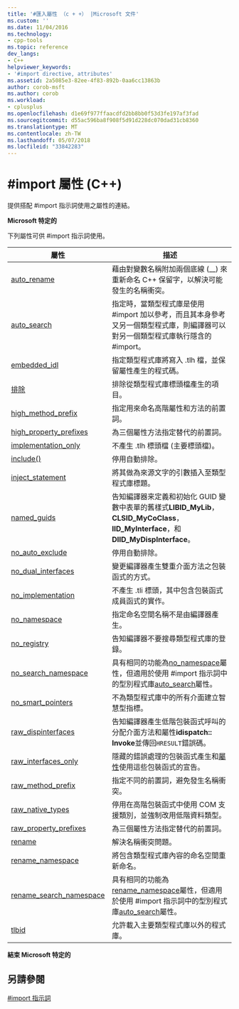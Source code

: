 ```yaml
---
title: '#匯入屬性 （c + +） |Microsoft 文件'
ms.custom: ''
ms.date: 11/04/2016
ms.technology:
- cpp-tools
ms.topic: reference
dev_langs:
- C++
helpviewer_keywords:
- '#import directive, attributes'
ms.assetid: 2a5085e3-82ee-4f83-892b-0aa6cc13863b
author: corob-msft
ms.author: corob
ms.workload:
- cplusplus
ms.openlocfilehash: d1e69f977ffaacdfd2bb8bb0f53d3fe197af3fad
ms.sourcegitcommit: d55ac596ba8f908f5d91d228dc070dad31cb8360
ms.translationtype: MT
ms.contentlocale: zh-TW
ms.lasthandoff: 05/07/2018
ms.locfileid: "33842283"
---
```

# <a name="import-attributes-c"></a>#import 屬性 (C++)
提供搭配 #import 指示詞使用之屬性的連結。  
  
 **Microsoft 特定的**  
  
 下列屬性可供 #import 指示詞使用。  
  
|屬性|描述|  
|---------------|-----------------|  
|[auto_rename](../preprocessor/auto-rename.md)|藉由對變數名稱附加兩個底線 (__) 來重新命名 C++ 保留字，以解決可能發生的名稱衝突。|  
|[auto_search](../preprocessor/auto-search.md)|指定時，當類型程式庫是使用 #import 加以參考，而且其本身參考又另一個類型程式庫，則編譯器可以對另一個類型程式庫執行隱含的 #import。|  
|[embedded_idl](../preprocessor/embedded-idl.md)|指定類型程式庫將寫入 .tlh 檔，並保留屬性產生的程式碼。|  
|[排除](../preprocessor/exclude-hash-import.md)|排除從類型程式庫標頭檔產生的項目。|  
|[high_method_prefix](../preprocessor/high-method-prefix.md)|指定用來命名高階屬性和方法的前置詞。|  
|[high_property_prefixes](../preprocessor/high-property-prefixes.md)|為三個屬性方法指定替代的前置詞。|  
|[implementation_only](../preprocessor/implementation-only.md)|不產生 .tlh 標頭檔 (主要標頭檔)。|  
|[include()](../preprocessor/include-parens.md)|停用自動排除。|  
|[inject_statement](../preprocessor/inject-statement.md)|將其做為來源文字的引數插入至類型程式庫標題。|  
|[named_guids](../preprocessor/named-guids.md)|告知編譯器来定義和初始化 GUID 變數中表單的舊樣式**LIBID_MyLib**， **CLSID_MyCoClass**， **IID_MyInterface**，和**DIID_MyDispInterface**。|  
|[no_auto_exclude](../preprocessor/no-auto-exclude.md)|停用自動排除。|  
|[no_dual_interfaces](../preprocessor/no-dual-interfaces.md)|變更編譯器產生雙重介面方法之包裝函式的方式。|  
|[no_implementation](../preprocessor/no-implementation.md)|不產生 .tli 標頭，其中包含包裝函式成員函式的實作。|  
|[no_namespace](../preprocessor/no-namespace.md)|指定命名空間名稱不是由編譯器產生。|  
|[no_registry](../preprocessor/no-registry.md)|告知編譯器不要搜尋類型程式庫的登錄。|  
|[no_search_namespace](../preprocessor/no-search-namespace.md)|具有相同的功能為[no_namespace](../preprocessor/no-namespace.md)屬性，但適用於使用 #import 指示詞中的型別程式庫[auto_search](../preprocessor/auto-search.md)屬性。|  
|[no_smart_pointers](../preprocessor/no-smart-pointers.md)|不為類型程式庫中的所有介面建立智慧型指標。|  
|[raw_dispinterfaces](../preprocessor/raw-dispinterfaces.md)|告知編譯器產生低階包裝函式呼叫的分配介面方法和屬性**idispatch:: Invoke**並傳回`HRESULT`錯誤碼。|  
|[raw_interfaces_only](../preprocessor/raw-interfaces-only.md)|隱藏的錯誤處理的包裝函式產生和[屬性](../cpp/property-cpp.md)使用這些包裝函式的宣告。|  
|[raw_method_prefix](../preprocessor/raw-method-prefix.md)|指定不同的前置詞，避免發生名稱衝突。|  
|[raw_native_types](../preprocessor/raw-native-types.md)|停用在高階包裝函式中使用 COM 支援類別，並強制改用低階資料類型。|  
|[raw_property_prefixes](../preprocessor/raw-property-prefixes.md)|為三個屬性方法指定替代的前置詞。|  
|[rename](../preprocessor/rename-hash-import.md)|解決名稱衝突問題。|  
|[rename_namespace](../preprocessor/rename-namespace.md)|將包含類型程式庫內容的命名空間重新命名。|  
|[rename_search_namespace](../preprocessor/rename-search-namespace.md)|具有相同的功能為[rename_namespace](../preprocessor/rename-namespace.md)屬性，但適用於使用 #import 指示詞中的型別程式庫[auto_search](../preprocessor/auto-search.md)屬性。|  
|[tlbid](../preprocessor/tlbid.md)|允許載入主要類型程式庫以外的程式庫。|  
  
 **結束 Microsoft 特定的**  
  
## <a name="see-also"></a>另請參閱  
 [#import 指示詞](../preprocessor/hash-import-directive-cpp.md)